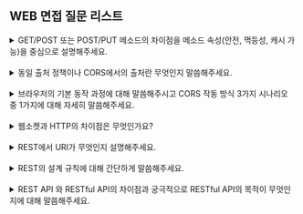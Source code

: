 ## WEB 면접 질문 리스트

<details>
    <summary>GET/POST 또는 POST/PUT 메소드의 차이점을 메소드 속성(안전, 멱등성, 캐시 가능)을 중심으로 설명해주세요.</summary>
    <br/>
<div markdown="1">       
GET 메소드는 CRUD연산 중 Read에 해당하고 URI가 가진 정보를 검색하기 위한 요청을 하기 위해 사용합니다. 요청을 전송할 때 필요한 데이터를 Body에 담지 않고 쿼리스트링을 통해 전송합니다. 또 GET은 불필요한 요청을 제한하기 위해 요청이 캐시될 수 있습니다. css, 이미지 같은 정적 컨텐츠는 데이터양이 크고, 변경될 일이 적어서 반복해서 동일한 요청을 보낼 필요가 없기 때문에 GET을 많이 사용합니다. 정적 컨텐츠를 요청하고 나면 브라우저에서는 요청을 캐시해두고, 동일한 요청이 발생할 때 서버로 요청을 보내지 않고 캐시된 데이터를 사용할 수 있기 때문입니다. 따라서 POST와 달리 여러 번 요청하더라도 응답값이 똑같은 멱등성을 가지고 있습니다.
</div>
<br/>
<div markdown="1">       
POST 메소드는 CRUD 연산 중 Create에 해당하고 클라이언트가 정보를 입력하여 서버로 해당 정보를 전달할 때 사용합니다. POST 방식은 리소스를 생성/변경하기 위해 설계되었기 때문에 GET과 달리 전송해야 할 데이터를 HTTP 메세지의 Body에 담아 전송합니다. 이처럼 POST는 데이터가 Body로 전송되고 내용이 눈에 보이지 않아 GET보다는 보안적인 면에서 안전합니다. 또 POST로 요청을 보낼 때는 요청 헤더의 Content-Type에 요청 데이터의 타입을 표시해야 하고 리소스를 새로 생성하거나 업데이트할 때 사용되기 때문에 멱등성을 가지고 있지 않습니다.
</div>
</details>

<br/>
<details>
    <summary>동일 출처 정책이나 CORS에서의 출처란 무엇인지 말씀해주세요.</summary>
    <br/>
<div markdown="1">       
POST 메소드는 CRUD 연산 중 Create에 해당하고 클라이언트가 정보를 입력하여 서버로 해당 정보를 전달할 때 사용합니다. POST 방식은 리소스를 생성/변경하기 위해 설계되었기 때문에 GET과 달리 전송해야 할 데이터를 HTTP 메세지의 Body에 담아 전송합니다. 이처럼 POST는 데이터가 Body로 전송되고 내용이 눈에 보이지 않아 GET보다는 보안적인 면에서 안전합니다. 또 POST로 요청을 보낼 때는 요청 헤더의 Content-Type에 요청 데이터의 타입을 표시해야 하고 리소스를 새로 생성하거나 업데이트할 때 사용되기 때문에 멱등성을 가지고 있지 않습니다.
</div>
</details>

<br/>
<details>
    <summary>브라우저의 기본 동작 과정에 대해 말씀해주시고 CORS 작동 방식 3가지 시나리오 중 1가지에 대해 자세히 말씀해주세요.</summary>
    <br/>
<div markdown="1">       
브라우저의 CORS 기본 동작에 대해 말씀드리겠습니다. 우선 웹 클라이언트는 HTTP 프로토콜을 이용하여 서버에 요청을 보내게 됩니다. 이때 브라우저는 HTTP 요청 헤더에 Origin이라는 필드에 자신의 출처를 함께 담아 보냅니다. 이후 서버가 이 요청에 대한 응답을 할 때 응답 헤더에 Access-Control-Allow-Origin이라는 필드를 추가하고 해당 필드의 값으로 이 리소스를 접근하는 것이 허용된 출처 URL을 넣어 보냅니다. 응답을 받은 브라우저는 자신이 보냈던 요청의 Origin과 서버가 보내준 응답의 Access-Control-Allow-Origin을 비교해 본 후 차단할지 말지를 결정합니다. 값이 다르다면 해당 응답을 사용하지 않고 버립니다. 이때 CORS에러가 발생합니다. 값이 같다면 유효하기 때문에 다른 출처의 리소스를 문제없이 가져올 수 있습니다.
</div>
<br/>
<div markdown="1">       
CORS 작동 방식에는 예비 요청, 단순 요청, 인증된 요청 3가지 시나리오가 있습니다. 저는 그중에서 예비 요청에 대해 자세히 말씀드리겠습니다. 예비 요청 방식은 브라우저에서 요청을 보낼 때 한 번에 바로 보내지 않고 먼저 예비 요청을 보내 서버와 잘 통신되는지 확인한 후 본 요청을 보내는 것을 의미합니다. 예비 요청의 역할은 본 요청을 보내기 전에 브라우저 스스로 안전한 요청인지 미리 확인하는 것입니다. 이때 예비요청의 HTTP 메소드를 GET이나 POST가 아닌 OPTIONS라는 요청이 사용된다는 특징을 가지고 있습니다. 이 예비 요청은 실제 요청에 걸리는 시간이 늘어나게 되어 어플리케이션 성능에 영향을 미치는 단점을 가지고 있습니다. 또한 수행하는 API 호출 수가 많으면 많을수록 예비 요청으로 인해 서버 요청을 배로 보내게 되어 비용적 측면에서도 부담이 됩니다. 이는 브라우저 캐시를 이용해 서버 응답의 Access-Control-Max-Age 헤더에 캐시될 시간을 명시해주면 이 예비 요청을 캐싱시켜 최적화시키는 것으로 어느정도 해결할 수 있습니다.
</div>
</details>

<br/>
<details>
    <summary>웹소켓과 HTTP의 차이점은 무엇인가요?</summary>
    <br/>
<div markdown="1">       
웹 소켓은 서버와 클라이언트 간의 메시지 교환을 위한 통신 규약입니다. 웹 소켓은 Socket Connection을 유지한 채로 실시간으로 양방향 통신 및 데이터 전송이 가능합니다. 또한 서버와 클라이언트가 한 번 연결되면 계속 같은 라인으로 통신하여 상태를 유지할 수 있고 TCP Connection 비용을 아낄 수 있습니다. HTTP 또한 클라이언트와 서버 간 통신을 위한 통신 규칙 세트 또는 프로토콜을 의미합니다. 하지만 웹 소켓과 달리 단방향 통신이고 기본적으로 무상태 (stateless)이므로 상태를 저장하지 않습니다. 클라이언트에서 서버로 Request를 보내면 서버는 클라이언트로 Response를 보내는 방식으로 동작합니다.
</div>
</details>

<br/>
<details>
    <summary>REST에서 URI가 무엇인지 설명해주세요.</summary>
    <br/>
<div markdown="1">       
REST에서의 URI는 Uniform Resource Identifier의 약자로 인터넷 상의 자원을 식별하기 위한 문자열의 구성을 의미합니다. URI는 인터넷 상 자원의 위치를 의미하는 URL을 포함합니다.
</div>
</details>

<br/>
<details>
    <summary>REST의 설계 규칙에 대해 간단하게 말씀해주세요.</summary>
    <br/>
<div markdown="1">       
< REST API 설계 기본 규칙 >

1.  URI는 명사를 사용한다.
2.  슬래시 구분자(/ )는 계층 관계를 나타내는데 사용한다.
3.  URI 마지막 문자로 슬래시(/ )를 포함하지 않는다.
4.  밑줄( \_ )을 사용하지 않고, URI 가독성을 높일 수 있는 하이픈( - )을 사용한다.
5.  URI 경로는 소문자로만 구성한다.
6.  HTTP 응답 상태 코드 사용한다.
7.  파일확장자는 URI에 포함하지 않는다.
</div>

</details>

<br/>
<details>
    <summary>REST API 와 RESTful API의 차이점과 궁극적으로 RESTful API의 목적이 무엇인지에 대해 말씀해주세요.</summary>
    <br/>
<div markdown="1">       
REST API는 자원을 이름으로 구분해 해당 자원의 상태 및 정보를 주고 받는 모든 것을 의미하는 REST를 기반으로 만들어진 API입니다. 최근 OpenAPI, 마이크로 서비스 등은 모두 REST API 형태로 제공되고 있습니다. RESTful API는 REST의 원리를 따르는 시스템을 의미합니다. 하지만 REST를 사용하였다고 하여 모두 RESTful한 것이 아니라 REST API의 설계 규칙을 잘 지켜서 설계된 API만이 RESTful API입니다.
</div>
<br/>
<div markdown="1">       
이를 바탕으로 궁극적인 RESTful API의 목적은 이해하기 쉽고 사용하기 쉬운 REST API를 만드는 것입니다. 근본적인 목적은 성능 향상이 아니라 일관적인 컨벤션을 통해 API의 이해도 및 호환성을 높이는 것입니다.
</div>
</details>
